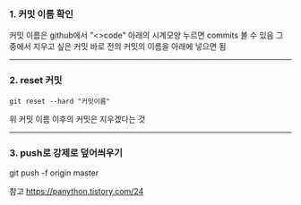 ### 1. 커밋 이름 확인
커밋 이름은 github에서 "<>code" 아래의 시계모양 누르면 commits 볼 수 있음
그 중에서 지우고 싶은 커밋 바로 전의 커밋의 이름을 아래에 넣으면 됨<hr>
### 2. reset 커밋
```
git reset --hard "커밋이름"
```
위 커밋 이름 이후의 커밋은 지우겠다는 것<hr>
### 3. push로 강제로 덮어씌우기
git push -f origin master

참고 https://panython.tistory.com/24
